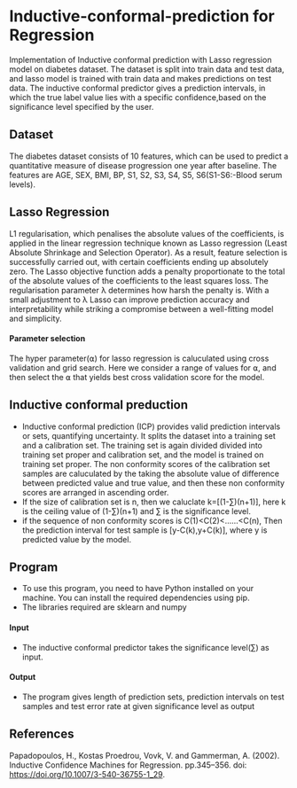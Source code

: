 # Inductive-conformal-prediction for Regression
Implementation of Inductive conformal prediction with Lasso regression model on diabetes dataset. The dataset is split into train data and test data, and lasso model is trained with train data and makes predictions on test data. The inductive conformal predictor gives a prediction intervals, in which the true label value lies with a specific confidence,based on the significance level specified by the user.

## Dataset
The diabetes dataset consists of 10 features, which can be used to predict a quantitative measure of disease progression one year after baseline. The features are AGE, SEX, BMI, BP, S1, S2, S3, S4, S5, S6(S1-S6:-Blood serum levels).

## Lasso Regression
L1 regularisation, which penalises the absolute values of the coefficients, is applied in the linear regression technique known as Lasso regression (Least Absolute Shrinkage and Selection Operator). As a result, feature selection is successfully carried out, with certain coefficients ending up absolutely zero. The Lasso objective function adds a penalty proportionate to the total of the absolute values of the coefficients to the least squares loss. The regularisation parameter λ determines how harsh the penalty is. With a small adjustment to λ Lasso can improve prediction accuracy and interpretability while striking a compromise between a well-fitting model and simplicity.
#### Parameter selection
The hyper parameter(⍺) for lasso regression is caluculated using cross validation and grid search. Here we consider a range of values for ⍺, and then select the ⍺ that yields best cross validation score for the model.

## Inductive conformal preduction
* Inductive conformal prediction (ICP) provides valid prediction intervals or sets, quantifying uncertainty. It splits the dataset into a training set and a calibration set. The training set is again divided divided into training set proper and calibration set, and the model is trained on training set proper. The non conformity scores of the calibration set samples are caluculated by the taking the absolute value of difference between predicted value and true value, and then these non conformity scores are arranged in ascending order.
* If the size of calibration set is n, then we caluclate k=[(1-∑)(n+1)], here k is the ceiling value of (1-∑)(n+1) and ∑ is the significance level.
* if the sequence of non conformity scores is C(1)<C(2)<......<C(n), Then the prediction interval for test sample is [y-C(k),y+C(k)], where y is predicted value by the model.

## Program
* To use this program, you need to have Python installed on your machine. You can install the required dependencies using pip.
* The libraries required are sklearn and numpy
#### Input 
* The inductive conformal predictor takes the significance level(∑) as input.
#### Output
* The program gives length of prediction sets, prediction intervals on test samples and test error rate at given significance level as output

## References
Papadopoulos, H., Kostas Proedrou, Vovk, V. and Gammerman, A. (2002). Inductive Confidence Machines for Regression. pp.345–356. doi: https://doi.org/10.1007/3-540-36755-1_29.
